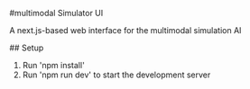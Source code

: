 \#multimodal Simulator UI

A next.js-based web interface for the multimodal simulation AI



\## Setup

1. Run 'npm install'
2. Run 'npm run dev' to start the development server
